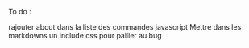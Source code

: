 To do :

rajouter about dans la liste des commandes javascript 
Mettre dans les markdowns un include css pour pallier au bug

